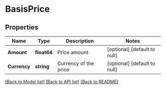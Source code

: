 # BasisPrice

## Properties
Name | Type | Description | Notes
------------ | ------------- | ------------- | -------------
**Amount** | **float64** | Price amount | [optional] [default to null]
**Currency** | **string** | Currency of the price | [optional] [default to null]

[[Back to Model list]](../README.md#documentation-for-models) [[Back to API list]](../README.md#documentation-for-api-endpoints) [[Back to README]](../README.md)

